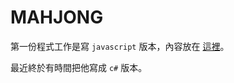 # MAHJONG

第一份程式工作是寫 `javascript` 版本，內容放在 [這裡](https://github.com/hjwu/mahjong)。

最近終於有時間把他寫成 `c#` 版本。